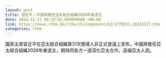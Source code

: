```yaml
---
layout: post
title: 習近平：中國將擔任亞太經合組織2026年東道主
date: 2024-11-17 00:23:55.000000000 +08:00
link: https://news.rthk.hk/rthk/ch/component/k2/1779512-20241117.htm
categories: rthk
---
```


國家主席習近平在亞太經合組織第31次領導人非正式會議上宣布，中國將擔任亞太經合組織2026年東道主，期待同各方一道深化亞太合作，造福亞太人民。
